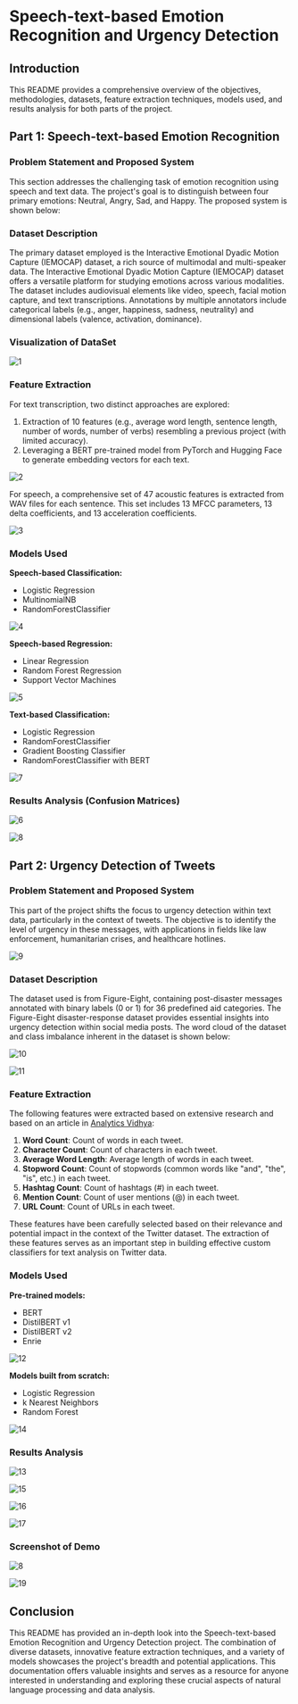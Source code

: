 # Speech-text-based Emotion Recognition and Urgency Detection

## Introduction

This README provides a comprehensive overview of the objectives, methodologies, datasets, feature extraction techniques, models used, and results analysis for both parts of the project.

## Part 1: Speech-text-based Emotion Recognition

### Problem Statement and Proposed System

This section addresses the challenging task of emotion recognition using speech and text data. The project's goal is to distinguish between four primary emotions: Neutral, Angry, Sad, and Happy. The proposed system is shown below:

### Dataset Description

The primary dataset employed is the Interactive Emotional Dyadic Motion Capture (IEMOCAP) dataset, a rich source of multimodal and multi-speaker data. The Interactive Emotional Dyadic Motion Capture (IEMOCAP) dataset offers a versatile platform for studying emotions across various modalities. The dataset includes audiovisual elements like video, speech, facial motion capture, and text transcriptions. Annotations by multiple annotators include categorical labels (e.g., anger, happiness, sadness, neutrality) and dimensional labels (valence, activation, dominance).

### Visualization of DataSet

![1](https://github.com/pooja-krishan/Multimodal-Emotion-Recognition-and-Urgency-Detection-of-Tweets/blob/main/fig/1.PNG)

### Feature Extraction

For text transcription, two distinct approaches are explored:
1. Extraction of 10 features (e.g., average word length, sentence length, number of words, number of verbs) resembling a previous project (with limited accuracy).
2. Leveraging a BERT pre-trained model from PyTorch and Hugging Face to generate embedding vectors for each text.

![2](https://github.com/pooja-krishan/Multimodal-Emotion-Recognition-and-Urgency-Detection-of-Tweets/blob/main/fig/2.PNG)

For speech, a comprehensive set of 47 acoustic features is extracted from WAV files for each sentence. This set includes 13 MFCC parameters, 13 delta coefficients, and 13 acceleration coefficients.

![3](https://github.com/pooja-krishan/Multimodal-Emotion-Recognition-and-Urgency-Detection-of-Tweets/blob/main/fig/3.PNG)

### Models Used

**Speech-based Classification:**
- Logistic Regression
- MultinomialNB
- RandomForestClassifier

![4](https://github.com/pooja-krishan/Multimodal-Emotion-Recognition-and-Urgency-Detection-of-Tweets/blob/main/fig/4.PNG)

**Speech-based Regression:**
- Linear Regression
- Random Forest Regression
- Support Vector Machines

![5](https://github.com/pooja-krishan/Multimodal-Emotion-Recognition-and-Urgency-Detection-of-Tweets/blob/main/fig/5.PNG)

**Text-based Classification:**
- Logistic Regression
- RandomForestClassifier
- Gradient Boosting Classifier
- RandomForestClassifier with BERT

![7](https://github.com/pooja-krishan/Multimodal-Emotion-Recognition-and-Urgency-Detection-of-Tweets/blob/main/fig/7.PNG)

### Results Analysis (Confusion Matrices)

![6](https://github.com/pooja-krishan/Multimodal-Emotion-Recognition-and-Urgency-Detection-of-Tweets/blob/main/fig/6.PNG)

![8](https://github.com/pooja-krishan/Multimodal-Emotion-Recognition-and-Urgency-Detection-of-Tweets/blob/main/fig/8.PNG)

## Part 2: Urgency Detection of Tweets

### Problem Statement and Proposed System

This part of the project shifts the focus to urgency detection within text data, particularly in the context of tweets. The objective is to identify the level of urgency in these messages, with applications in fields like law enforcement, humanitarian crises, and healthcare hotlines.

![9](https://github.com/pooja-krishan/Multimodal-Emotion-Recognition-and-Urgency-Detection-of-Tweets/blob/main/fig/9.PNG)

### Dataset Description

The dataset used is from Figure-Eight, containing post-disaster messages annotated with binary labels (0 or 1) for 36 predefined aid categories. The Figure-Eight disaster-response dataset provides essential insights into urgency detection within social media posts. The word cloud of the dataset and class imbalance inherent in the dataset is shown below:

![10](https://github.com/pooja-krishan/Multimodal-Emotion-Recognition-and-Urgency-Detection-of-Tweets/blob/main/fig/10.PNG)

![11](https://github.com/pooja-krishan/Multimodal-Emotion-Recognition-and-Urgency-Detection-of-Tweets/blob/main/fig/11.PNG)

### Feature Extraction

The following features were extracted based on extensive research and based on an article in [Analytics Vidhya](https://www.analyticsvidhya.com/blog/2018/02/the-different-methods-deal-text-data-predictive-python/):
1. **Word Count**: Count of words in each tweet.
2. **Character Count**: Count of characters in each tweet.
3. **Average Word Length**: Average length of words in each tweet.
4. **Stopword Count**: Count of stopwords (common words like "and", "the", "is", etc.) in each tweet.
5. **Hashtag Count**: Count of hashtags (#) in each tweet.
6. **Mention Count**: Count of user mentions (@) in each tweet.
7. **URL Count**: Count of URLs in each tweet.

These features have been carefully selected based on their relevance and potential impact in the context of the Twitter dataset. The extraction of these features serves as an important step in building effective custom classifiers for text analysis on Twitter data.

### Models Used

**Pre-trained models:**
- BERT
- DistilBERT v1
- DistilBERT v2
- Enrie

![12](https://github.com/pooja-krishan/Multimodal-Emotion-Recognition-and-Urgency-Detection-of-Tweets/blob/main/fig/12.PNG)

**Models built from scratch:**
- Logistic Regression
- k Nearest Neighbors
- Random Forest

![14](https://github.com/pooja-krishan/Multimodal-Emotion-Recognition-and-Urgency-Detection-of-Tweets/blob/main/fig/14.PNG)


### Results Analysis

![13](https://github.com/pooja-krishan/Multimodal-Emotion-Recognition-and-Urgency-Detection-of-Tweets/blob/main/fig/13.PNG)

![15](https://github.com/pooja-krishan/Multimodal-Emotion-Recognition-and-Urgency-Detection-of-Tweets/blob/main/fig/15.PNG)

![16](https://github.com/pooja-krishan/Multimodal-Emotion-Recognition-and-Urgency-Detection-of-Tweets/blob/main/fig/16.PNG)

![17](https://github.com/pooja-krishan/Multimodal-Emotion-Recognition-and-Urgency-Detection-of-Tweets/blob/main/fig/17.PNG)

### Screenshot of Demo

![8](https://github.com/pooja-krishan/Multimodal-Emotion-Recognition-and-Urgency-Detection-of-Tweets/blob/main/fig/18.PNG)

![19](https://github.com/pooja-krishan/Multimodal-Emotion-Recognition-and-Urgency-Detection-of-Tweets/blob/main/fig/19.PNG)

## Conclusion

This README has provided an in-depth look into the Speech-text-based Emotion Recognition and Urgency Detection project. The combination of diverse datasets, innovative feature extraction techniques, and a variety of models showcases the project's breadth and potential applications. This documentation offers valuable insights and serves as a resource for anyone interested in understanding and exploring these crucial aspects of natural language processing and data analysis.